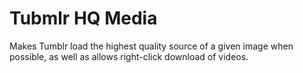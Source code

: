 # Tubmlr HQ Media

Makes Tumblr load the highest quality source of a given image when possible, as well as allows right-click download of videos.